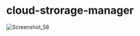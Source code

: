 # cloud-strorage-manager

![Screenshot_58](https://user-images.githubusercontent.com/61135648/90235132-5c468a00-de53-11ea-9397-b269898bf1f9.png)

